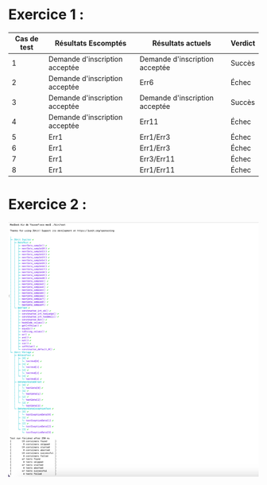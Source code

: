# Exercice 1 :

| Cas de test | Résultats Escomptés            | Résultats actuels              | Verdict  |   
| ----------- | ------------------------------ | ------------------------------ | -------- |
| 1           | Demande d'inscription acceptée | Demande d'inscription acceptée | Succès   |
| 2           | Demande d'inscription acceptée | Err6                           | Échec    |
| 3           | Demande d'inscription acceptée | Demande d'inscription acceptée | Succès   |
| 4           | Demande d'inscription acceptée | Err11                          | Échec    |
| 5           | Err1                           | Err1/Err3                      | Échec    |
| 6           | Err1                           | Err1/Err3                      | Échec    |
| 7           | Err1                           | Err3/Err11                     | Échec    |
| 8           | Err1                           | Err1/Err11                     | Échec    |


# Exercice 2 :


![alt text](https://github.com/Youssef2430/seg3503_playground/blob/main/Lab2/screenshots/tests.png)